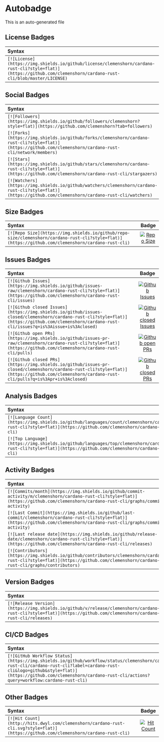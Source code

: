 # Autobadge
This is an auto-generated file

## License Badges

| Syntax    |    Badge  |
| :---      |  :----:  |
| `[![License](https://img.shields.io/github/license/clemenshorn/cardano-rust-cli?style=flat)](https://github.com/clemenshorn/cardano-rust-cli/blob/master/LICENSE)` | [![License](https://img.shields.io/github/license/clemenshorn/cardano-rust-cli?style=flat)](https://github.com/clemenshorn/cardano-rust-cli/blob/master/LICENSE)|
## Social Badges

| Syntax    |    Badge  |
| :---      |  :----:  |
| `[![Followers](https://img.shields.io/github/followers/clemenshorn?style=flat)](https://github.com/clemenshorn?tab=followers)` | [![Followers](https://img.shields.io/github/followers/clemenshorn?style=flat)](https://github.com/clemenshorn?tab=followers)|
| `[![Forks](https://img.shields.io/github/forks/clemenshorn/cardano-rust-cli?style=flat)](https://github.com/clemenshorn/cardano-rust-cli/network/members)` | [![Forks](https://img.shields.io/github/forks/clemenshorn/cardano-rust-cli?style=flat)](https://github.com/clemenshorn/cardano-rust-cli/network/members)|
| `[![Stars](https://img.shields.io/github/stars/clemenshorn/cardano-rust-cli?style=flat)](https://github.com/clemenshorn/cardano-rust-cli/stargazers)` | [![Stars](https://img.shields.io/github/stars/clemenshorn/cardano-rust-cli?style=flat)](https://github.com/clemenshorn/cardano-rust-cli/stargazers)|
| `[![Watchers](https://img.shields.io/github/watchers/clemenshorn/cardano-rust-cli?style=flat)](https://github.com/clemenshorn/cardano-rust-cli/watchers)` | [![Watchers](https://img.shields.io/github/watchers/clemenshorn/cardano-rust-cli?style=flat)](https://github.com/clemenshorn/cardano-rust-cli/watchers)|
## Size Badges

| Syntax    |    Badge  |
| :---      |  :----:  |
| `[![Repo Size](https://img.shields.io/github/repo-size/clemenshorn/cardano-rust-cli?style=flat)](https://github.com/clemenshorn/cardano-rust-cli)` | [![Repo Size](https://img.shields.io/github/repo-size/clemenshorn/cardano-rust-cli?style=flat)](https://github.com/clemenshorn/cardano-rust-cli)|
## Issues Badges

| Syntax    |    Badge  |
| :---      |  :----:  |
| `[![Github Issues](https://img.shields.io/github/issues-raw/clemenshorn/cardano-rust-cli?style=flat)](https://github.com/clemenshorn/cardano-rust-cli/issues)` | [![Github Issues](https://img.shields.io/github/issues-raw/clemenshorn/cardano-rust-cli?style=flat)](https://github.com/clemenshorn/cardano-rust-cli/issues)|
| `[![Github closed Issues](https://img.shields.io/github/issues-closed/clemenshorn/cardano-rust-cli?style=flat)](https://github.com/clemenshorn/cardano-rust-cli/issues?q=is%3Aissue+is%3Aclosed)` | [![Github closed Issues](https://img.shields.io/github/issues-closed/clemenshorn/cardano-rust-cli?style=flat)](https://github.com/clemenshorn/cardano-rust-cli/issues?q=is%3Aissue+is%3Aclosed)|
| `[![Github open PRs](https://img.shields.io/github/issues-pr-raw/clemenshorn/cardano-rust-cli?style=flat)](https://github.com/clemenshorn/cardano-rust-cli/pulls)` | [![Github open PRs](https://img.shields.io/github/issues-pr-raw/clemenshorn/cardano-rust-cli?style=flat)](https://github.com/clemenshorn/cardano-rust-cli/pulls)|
| `[![Github closed PRs](https://img.shields.io/github/issues-pr-closed/clemenshorn/cardano-rust-cli?style=flat)](https://github.com/clemenshorn/cardano-rust-cli/pulls?q=is%3Apr+is%3Aclosed)` | [![Github closed PRs](https://img.shields.io/github/issues-pr-closed/clemenshorn/cardano-rust-cli?style=flat)](https://github.com/clemenshorn/cardano-rust-cli/pulls?q=is%3Apr+is%3Aclosed)|
## Analysis Badges

| Syntax    |    Badge  |
| :---      |  :----:  |
| `[![Language Count](https://img.shields.io/github/languages/count/clemenshorn/cardano-rust-cli?style=flat)](https://github.com/clemenshorn/cardano-rust-cli)` | [![Language Count](https://img.shields.io/github/languages/count/clemenshorn/cardano-rust-cli?style=flat)](https://github.com/clemenshorn/cardano-rust-cli)|
| `[![Top Language](https://img.shields.io/github/languages/top/clemenshorn/cardano-rust-cli?style=flat)](https://github.com/clemenshorn/cardano-rust-cli)` | [![Top Language](https://img.shields.io/github/languages/top/clemenshorn/cardano-rust-cli?style=flat)](https://github.com/clemenshorn/cardano-rust-cli)|
## Activity Badges

| Syntax    |    Badge  |
| :---      |  :----:  |
| `[![Commits/month](https://img.shields.io/github/commit-activity/m/clemenshorn/cardano-rust-cli?style=flat)](https://github.com/clemenshorn/cardano-rust-cli/graphs/commit-activity)` | [![Commits/month](https://img.shields.io/github/commit-activity/m/clemenshorn/cardano-rust-cli?style=flat)](https://github.com/clemenshorn/cardano-rust-cli/graphs/commit-activity)|
| `[![Last Commit](https://img.shields.io/github/last-commit/clemenshorn/cardano-rust-cli?style=flat)](https://github.com/clemenshorn/cardano-rust-cli/graphs/commit-activity)` | [![Last Commit](https://img.shields.io/github/last-commit/clemenshorn/cardano-rust-cli?style=flat)](https://github.com/clemenshorn/cardano-rust-cli/graphs/commit-activity)|
| `[![Last release date](https://img.shields.io/github/release-date/clemenshorn/cardano-rust-cli?style=flat)](https://github.com/clemenshorn/cardano-rust-cli/releases)` | [![Last release date](https://img.shields.io/github/release-date/clemenshorn/cardano-rust-cli?style=flat)](https://github.com/clemenshorn/cardano-rust-cli/releases)|
| `[![Contributors](https://img.shields.io/github/contributors/clemenshorn/cardano-rust-cli?style=flat)](https://github.com/clemenshorn/cardano-rust-cli/graphs/contributors)` | [![Contributors](https://img.shields.io/github/contributors/clemenshorn/cardano-rust-cli?style=flat)](https://github.com/clemenshorn/cardano-rust-cli/graphs/contributors)|
## Version Badges

| Syntax    |    Badge  |
| :---      |  :----:  |
| `[![Release Version](https://img.shields.io/github/v/release/clemenshorn/cardano-rust-cli?style=flat)](https://github.com/clemenshorn/cardano-rust-cli/releases)` | [![Release Version](https://img.shields.io/github/v/release/clemenshorn/cardano-rust-cli?style=flat)](https://github.com/clemenshorn/cardano-rust-cli/releases)|
## CI/CD Badges

| Syntax    |    Badge  |
| :---      |  :----:  |
| `[![GitHub Workflow Status](https://img.shields.io/github/workflow/status/clemenshorn/cardano-rust-cli/cardano-rust-cli?label=cardano-rust-cli&logo=github&style=flat)](https://github.com/clemenshorn/cardano-rust-cli/actions?query=workflow:cardano-rust-cli)` | [![GitHub Workflow Status](https://img.shields.io/github/workflow/status/clemenshorn/cardano-rust-cli/cardano-rust-cli?label=cardano-rust-cli&logo=github&style=flat)](https://github.com/clemenshorn/cardano-rust-cli/actions?query=workflow:cardano-rust-cli)|
## Other Badges

| Syntax    |    Badge  |
| :---      |  :----:  |
| `[![Hit Count](http://hits.dwyl.com/clemenshorn/cardano-rust-cli.svg?style=flat)](https://github.com/clemenshorn/cardano-rust-cli)` | [![Hit Count](http://hits.dwyl.com/clemenshorn/cardano-rust-cli.svg?style=flat)](https://github.com/clemenshorn/cardano-rust-cli)|